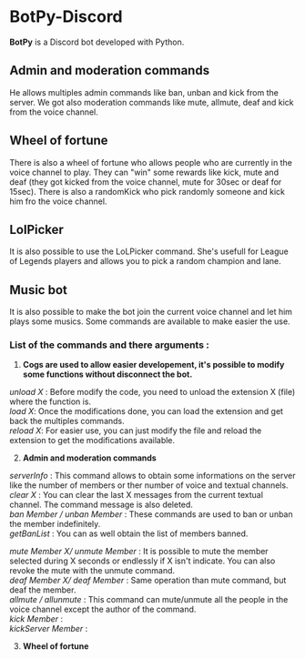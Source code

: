# BotPy-Discord
**BotPy** is a Discord bot developed with Python.

## Admin and moderation commands
He allows multiples admin commands like ban, unban and kick from the server. We got also moderation commands like mute, allmute, deaf and kick from the voice channel.

## Wheel of fortune
There is also a wheel of fortune who allows people who are currently in the voice channel to play. They can "win" some rewards like kick, mute and deaf (they got kicked from the voice channel, mute for 30sec or deaf for 15sec). There is also a randomKick who pick randomly someone and kick him fro the voice channel.

## LolPicker
It is also possible to use the LoLPicker command. She's usefull for League of Legends players and allows you to pick a random champion and lane.

## Music bot
It is also possible to make the bot join the current voice channel and let him plays some musics. Some commands are available to make easier the use.



### List of the commands and there arguments :

1. **Cogs are used to allow easier developement, it's possible to modify some functions without disconnect the bot.**

*unload X* : Before modify the code, you need to unload the extension X (file) where the function is.  
*load X*: Once the modifications done, you can load the extension and get back the multiples commands.  
*reload X*: For easier use, you can just modify the file and reload the extension to get the modifications available. 

2. **Admin and moderation commands**

*serverInfo* : This command allows to obtain some informations on the server like the number of members or ther number of voice and textual channels.  
*clear X* : You can clear the last X messages from the current textual channel. The command message is also deleted.  
*ban Member / unban Member* : These commands are used to ban or unban the member indefinitely.  
*getBanList* : You can as well obtain the list of members banned.  
  
*mute Member X/ unmute Member* : It is possible to mute the member selected during X seconds or endlessly if X isn't indicate. You can also revoke the mute with the unmute command.  
*deaf Member X/ deaf Member* : Same operation than mute command, but deaf the member.  
*allmute / allunmute* : This command can mute/unmute all the people in the voice channel except the author of the command.  
*kick Member* :  
*kickServer Member* :  

3. **Wheel of fortune**
